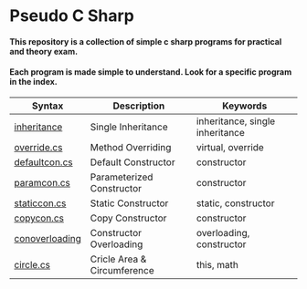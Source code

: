 # Pseudo C Sharp
#### This repository is a collection of simple c sharp programs for practical and theory exam. 
#### Each program is made simple to understand. Look for a specific program in the index. 

| Syntax      | Description | Keywords |
| ----------- | ----------- | -------- |
| [inheritance](https://github.com/WatashiwaSid/csharp/blob/main/inheritance.cs) | Single Inheritance | inheritance, single inheritance |
| [override.cs](https://github.com/WatashiwaSid/csharp/blob/main/overriding.cs)      | Method Overriding       | virtual, override |
| [defaultcon.cs](https://github.com/WatashiwaSid/csharp/blob/main/defaultcon.cs)   | Default Constructor        | constructor |
| [paramcon.cs](https://github.com/WatashiwaSid/csharp/blob/main/paramcon) | Parameterized Constructor | constructor |
| [staticcon.cs](https://github.com/WatashiwaSid/csharp/blob/main/staticcon) | Static Constructor | static, constructor |
| [copycon.cs](https://github.com/WatashiwaSid/csharp/blob/main/copycon) | Copy Constructor | constructor |
| [conoverloading](https://github.com/WatashiwaSid/csharp/blob/main/conoverloading) | Constructor Overloading | overloading, constructor |
| [circle.cs](https://github.com/WatashiwaSid/csharp/blob/main/circle.cs) | Cricle Area & Circumference | this, math |
